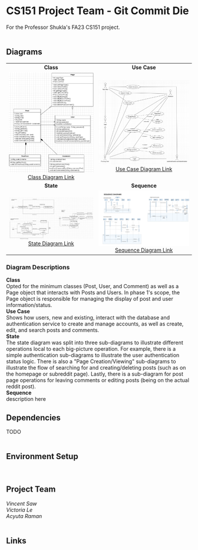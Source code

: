 # CS151 Project Team - Git Commit Die
For the Professor Shukla's FA23 CS151 project.<br/>
<br/>

## Diagrams
|  |  | 
| :---: | :---: |
| **Class** | **Use Case** |
| ![](/diagrams/20231003/class.png) [Class Diagram Link](https://github.com/vsawce/CS151-GitCommitDie/blob/main/diagrams/20231003/class.png) | ![](/diagrams/20231003/usecase.png) [Use Case Diagram Link](https://github.com/vsawce/CS151-GitCommitDie/blob/main/diagrams/20231003/usecase.png) |
| **State** | **Sequence** |
| ![](/diagrams/20231003/state.png) [State Diagram Link](https://github.com/vsawce/CS151-GitCommitDie/blob/main/diagrams/20231003/state.png) | ![](/diagrams/20231003/sequence.png) [Sequence Diagram Link](https://github.com/vsawce/CS151-GitCommitDie/blob/main/20231003/sequence.png) | |

### Diagram Descriptions
**Class**<br/>
Opted for the minimum classes (Post, User, and Comment) as well as a Page object that interacts with Posts and Users. In phase 1's scope, the Page object is responsible for managing the display of post and user information/status.
<br/>
**Use Case**<br/>
Shows how users, new and existing, interact with the database and authentication service to create and manage accounts, as well as create, edit, and search posts and comments.
<br/>
**State**<br/>
The state diagram was split into three sub-diagrams to illustrate different operations local to each big-picture operation. For example, there is a simple authentication sub-diagrams to illustrate the user authentication status logic. There is also a "Page Creation/Viewing" sub-diagrams to illustrate the flow of searching for and creating/deleting posts (such as on the homepage or subreddit page). Lastly, there is a sub-diagram for post page operations for leaving comments or editing posts (being on the actual reddit post).
<br/>
**Sequence**<br/>
description here
<br/>

## Dependencies
TODO<br/>
<br/>

## Environment Setup
<br/>

## Project Team
_Vincent Saw_<br/>
_Victoria Le_<br/>
_Acyuta Raman_<br/>
<br/>

## Links
